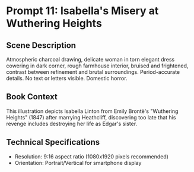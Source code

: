 # Prompt 11: Isabella's Misery at Wuthering Heights

## Scene Description
Atmospheric charcoal drawing, delicate woman in torn elegant dress cowering in dark corner, rough farmhouse interior, bruised and frightened, contrast between refinement and brutal surroundings. Period-accurate details. No text or letters visible. Domestic horror.

## Book Context
This illustration depicts Isabella Linton from Emily Brontë's "Wuthering Heights" (1847) after marrying Heathcliff, discovering too late that his revenge includes destroying her life as Edgar's sister.

## Technical Specifications
- Resolution: 9:16 aspect ratio (1080x1920 pixels recommended)
- Orientation: Portrait/Vertical for smartphone display